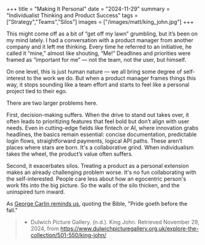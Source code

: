 +++
title = "Making It Personal"
date = "2024-11-29"
summary = "Individualist Thinking and Product Success"
tags = ["Strategy","Teams","Silos"]
images = ["/images/matt/king_john.jpg"]
+++

This might come off as a bit of “get off my lawn” grumbling, but it’s been on my mind lately. I had a conversation with a product manager from another company and it left me thinking. Every time he referred to an initiative, he called it “mine,” almost like shouting, “Me!” Deadlines and priorities were framed as “important for me” — not the team, not the user, but himself.

On one level, this is just human nature — we all bring some degree of self-interest to the work we do. But when a product manager frames things this way, it stops sounding like a team effort and starts to feel like a personal project tied to their ego.

There are two larger problems here.

First, decision-making suffers. When the drive to stand out takes over, it often leads to prioritizing features that feel bold but don’t align with user needs. Even in cutting-edge fields like fintech or AI, where innovation grabs headlines, the basics remain essential: concise documentation, predictable login flows, straightforward payments, logical API paths. These aren’t places where stars are born. It's a collaborative grind. When individualism takes the wheel, the product’s value often suffers.

Second, it exacerbates silos. Treating a product as a personal extension makes an already challenging problem worse. It's no fun collaborating with the self-interested. People care less about how an egocentric person's work fits into the big picture. So the walls of the silo thicken, and the uninspired turn inward.

As [George Carlin reminds us](https://www.youtube.com/watch?v=-OnWnwwxNPA), quoting the Bible, "Pride goeth before the fall."

> * Dulwich Picture Gallery. (n.d.). King John. Retrieved November 29, 2024, from https://www.dulwichpicturegallery.org.uk/explore-the-collection/501-550/king-john/
